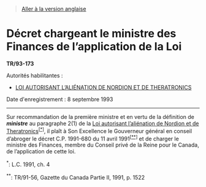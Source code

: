 > [Aller à la version anglaise](/en/Regulations/Statutory%20Instruments/93/173.md)

# Décret chargeant le ministre des Finances de l’application de la Loi

**TR/93-173**

Autorités habilitantes : 
- [LOI AUTORISANT L’ALIÉNATION DE NORDION ET DE THERATRONICS](/fr/Lois/Lois%20du%20Canada/1990/ch.%204.md)

Date d'enregistrement : 8 septembre 1993

----------

Sur recommandation de la première ministre et en vertu de la définition de ***ministre*** au paragraphe 2(1) de la [Loi autorisant l’aliénation de Nordion et de Theratronics](/fr/Lois/Lois%20du%20Canada/1990/ch.%204.md)<sup><a href='#nbp_SI-93-173_f_hq_6422'>[*]</a></sup>, il plaît à Son Excellence le Gouverneur général en conseil d’abroger le décret C.P. 1991-680 du 11 avril 1991<sup><a href='#nbp_SI-93-173_f_hq_6423'>[**]</a></sup> et de charger le ministre des Finances, membre du Conseil privé de la Reine pour le Canada, de l’application de cette loi.

<a name='nbp_SI-93-173_f_hq_6422'><sup>*</sup></a>: L.C. 1991, ch. 4<br />

<a name='nbp_SI-93-173_f_hq_6423'><sup>**</sup></a>: TR/91-56, Gazette du Canada Partie II, 1991, p. 1522<br />


